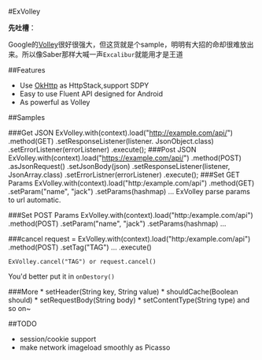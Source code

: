 #ExVolley

**先吐槽**：

Google的[Volley](https://android.googlesource.com/platform/frameworks/volley)很好很强大，但这货就是个sample，明明有大招的命却很难放出来。所以像Saber那样大喊一声`Excalibur`就能用才是王道

##Features
* Use [OkHttp](https://github.com/square/okhttp) as HttpStack,support SDPY
* Easy to use Fluent API designed for Android
* As powerful as Volley


##Samples

###Get JSON
	ExVolley.with(context).load("http://example.com/api/")
		.method(GET)
		.setResponseListener(listener. JsonObject.class)
		.setErrorListener(errorListener)
		.execute();
###Post JSON
	ExVolley.with(context).load("https://example.com/api/")
		.method(POST)
		.asJsonRequest()
		.setJsonBody(json)
		.setResponseListener(listener, JsonArray.class)
		.setErrorListner(errorListener)
		.execute();
###Set GET Params
	ExVolley.with(context).load("http:/example.com/api")
		.method(GET)
		.setParam("name", "jack")
		.setParams(hashmap)
		...
ExVolley parse params to url automatic.

###Set POST Params
	ExVolley.with(context).load("http:/example.com/api")
		.method(POST)
		.setParam("name", "jack")
		.setParams(hashmap)
		...

###cancel
	request = ExVolley.with(context).load("http:/example.com/api")
		.method(POST)
		.setTag("TAG")
		...
		.execute()
		
	ExVolley.cancel("TAG") or request.cancel()

You'd better put it in `onDestory()`
	
		
###More
	* setHeader(String key, String value)
	* shouldCache(Boolean should)
	* setRequestBody(String body)
	* setContentType(String type)
and so on~


##TODO
* session/cookie support
* make network imageload smoothly as Picasso

